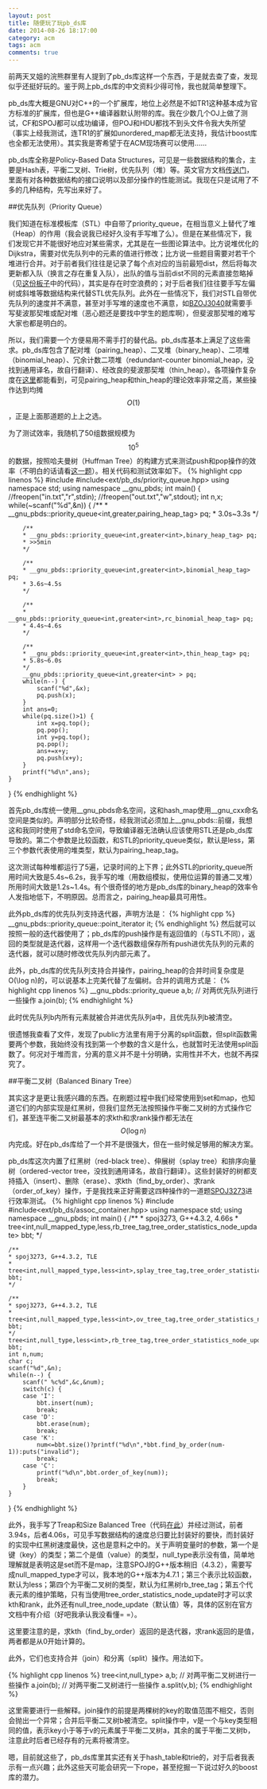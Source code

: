 ```yaml
---
layout: post
title: 随便玩了玩pb_ds库
date: 2014-08-26 18:17:00
category: acm
tags: acm
comments: true
---
```

前两天叉姐的浣熊群里有人提到了pb_ds库这样一个东西，于是就去查了查，发现似乎还挺好玩的。鉴于网上pb_ds库的中文资料少得可怜，我也就简单整理下。

pb_ds库大概是GNU对C++的一个扩展库，地位上必然是不如TR1这种基本成为官方标准的扩展库，但也是G++编译器默认附带的库。我在少数几个OJ上做了测试，CF和SPOJ都可以成功编译，但POJ和HDU都找不到头文件令我大失所望（事实上经我测试，连TR1的扩展如unordered_map都无法支持，我估计boost库也全都无法使用）。其实我是寄希望于在ACM现场赛可以使用……

pb_ds库全称是Policy-Based Data Structures，可见是一些数据结构的集合，主要是Hash表，平衡二叉树、Trie树，优先队列（堆）等。英文官方文档[传送门](https://gcc.gnu.org/onlinedocs/libstdc++/ext/pb_ds/)，里面有对各种数据结构的接口说明以及部分操作的性能测试。我现在只是试用了不多的几种结构，先写出来好了。

##优先队列（Priority Queue）

我们知道在标准模板库（STL）中自带了priority_queue，在相当意义上替代了堆（Heap）的作用（我会说我已经好久没有手写堆了么）。但是在某些情况下，我们发现它并不能很好地应对某些需求，尤其是在一些图论算法中。比方说堆优化的Dijkstra，需要对优先队列中的元素的值进行修改；比方说一些题目需要对若干个堆进行合并。对于前者我们往往是记录了每个点对应的当前最短dist，然后将每次更新都入队（换言之存在重复入队），出队的值与当前dist不同的元素直接忽略掉（见[这份板子](http://wjfwzzc.me/posts/shortest-path/)中的代码），其实是存在时空浪费的；对于后者我们往往要手写左偏树或斜堆等数据结构来代替STL优先队列。此外在一些情况下，我们对STL自带优先队列的速度并不满意，甚至对手写堆的速度也不满意，如[BZOJ3040](http://www.lydsy.com/JudgeOnline/problem.php?id=3040)就需要手写斐波那契堆或配对堆（恶心题还是要找中学生的题库啊），但斐波那契堆的难写大家也都是明白的。

所以，我们需要一个方便易用不需手打的替代品。pb_ds库基本上满足了这些需求。pb_ds库包含了配对堆（pairing_heap）、二叉堆（binary_heap）、二项堆（binomial_heap）、冗余计数二项堆（redundant-counter binomial_heap，没找到通用译名，故自行翻译）、经改良的斐波那契堆（thin_heap）。各项操作复杂度在[这里](https://gcc.gnu.org/onlinedocs/libstdc++/ext/pb_ds/pq_performance_tests.html)都能看到，可见pairing_heap和thin_heap的理论效率非常之高，某些操作达到均摊$$O(1)$$，正是上面那道题的上上之选。

为了测试效率，我随机了50组数据规模为$$10^5$$的数据，按照哈夫曼树（Huffman Tree）的构建方式来测试push和pop操作的效率（不明白的话请看[这一题](http://blog.csdn.net/wjf_wzzc/article/details/33451993#t3)）。相关代码和测试效率如下。
{% highlight cpp linenos %}
#include<cstdio>
#include<ext/pb_ds/priority_queue.hpp>
using namespace std;
using namespace __gnu_pbds;
int main() {
    //freopen("in.txt","r",stdin);
    //freopen("out.txt","w",stdout);
    int n,x;
    while(~scanf("%d",&n)) {
        /**
        * __gnu_pbds::priority_queue<int,greater<int>,pairing_heap_tag> pq;
        * 3.0s~3.3s
        */

        /**
        * __gnu_pbds::priority_queue<int,greater<int>,binary_heap_tag> pq;
        * >>5min
        */

        /**
        * __gnu_pbds::priority_queue<int,greater<int>,binomial_heap_tag> pq;
        * 3.6s~4.5s
        */

        /**
        * __gnu_pbds::priority_queue<int,greater<int>,rc_binomial_heap_tag> pq;
        * 4.4s~4.6s
        */

        /**
        * __gnu_pbds::priority_queue<int,greater<int>,thin_heap_tag> pq;
        * 5.8s~6.0s
        */
        __gnu_pbds::priority_queue<int,greater<int> > pq;
        while(n--) {
            scanf("%d",&x);
            pq.push(x);
        }
        int ans=0;
        while(pq.size()>1) {
            int x=pq.top();
            pq.pop();
            int y=pq.top();
            pq.pop();
            ans+=x+y;
            pq.push(x+y);
        }
        printf("%d\n",ans);
    }
}
{% endhighlight %}

首先pb_ds库统一使用__gnu_pbds命名空间，这和hash_map使用__gnu_cxx命名空间是类似的。声明部分比较奇怪，经我测试必须加上__gnu_pbds::前缀，我想这和我同时使用了std命名空间，导致编译器无法确认应该使用STL还是pb_ds库导致的。第二个参数是比较函数，和STL的priority_queue类似，默认是less<Type>，第三个参数代表使用的堆类型，默认为pairing_heap_tag。

这次测试每种堆都运行了5遍，记录时间的上下界；此外STL的priority_queue所用时间大致是5.4s~6.2s，我手写的堆（用数组模拟，使用位运算的普通二叉堆）所用时间大致是1.2s~1.4s。有个很奇怪的地方是pb_ds库的binary_heap的效率令人发指地低下，不明原因。总而言之，pairing_heap最具可用性。

此外pb_ds库的优先队列支持迭代器，声明方法是：
{% highlight cpp %} __gnu_pbds::priority_queue<int>::point_iterator it; {% endhighlight %}
然后就可以按照一般的迭代器使用了；pb_ds库的push操作是有返回值的（与STL不同），返回的类型就是迭代器，这样用一个迭代器数组保存所有push进优先队列的元素的迭代器，就可以随时修改优先队列内部元素了。

此外，pb_ds库的优先队列支持合并操作，pairing_heap的合并时间复杂度是O(\log n)的，可以说基本上完美代替了左偏树。合并的调用方式是：
{% highlight cpp linenos %}
__gnu_pbds::priority_queue<int> a,b;
// 对两优先队列进行一些操作
a.join(b);
{% endhighlight %}

此时优先队列b内所有元素就被合并进优先队列a中，且优先队列b被清空。

很遗憾我查看了文件，发现了public方法里有用于分离的split函数，但split函数需要两个参数，我始终没有找到第一个参数的含义是什么，也就暂时无法使用split函数了。何况对于堆而言，分离的意义并不是十分明确，实用性并不大，也就不再探究了。

##平衡二叉树（Balanced Binary Tree）

其实这才是更让我感兴趣的东西。在刷题过程中我们经常使用到set和map，也知道它们的内部实现是红黑树，但我们显然无法按照操作平衡二叉树的方式操作它们，甚至连平衡二叉树最基本的求kth和求rank操作都无法在$$O(\log n)$$内完成。好在pb_ds库给了一个并不是很强大，但在一些时候足够用的解决方案。

pb_ds库这次内置了红黑树（red-black tree）、伸展树（splay tree）和排序向量树（ordered-vector tree，没找到通用译名，故自行翻译）。这些封装好的树都支持插入（insert）、删除（erase）、求kth（find_by_order）、求rank（order_of_key）操作，于是我找来正好需要这四种操作的一道题[SPOJ3273](http://www.spoj.com/problems/ORDERSET/)进行效率测试。
{% highlight cpp linenos %}
#include<cstdio>
#include<ext/pb_ds/assoc_container.hpp>
using namespace std;
using namespace __gnu_pbds;
int main() {
    /**
    * spoj3273, G++4.3.2, 4.66s
    * tree<int,null_mapped_type,less<int>,rb_tree_tag,tree_order_statistics_node_update> bbt;
    */

    /**
    * spoj3273, G++4.3.2, TLE
    * tree<int,null_mapped_type,less<int>,splay_tree_tag,tree_order_statistics_node_update> bbt;
    */

    /**
    * spoj3273, G++4.3.2, TLE
    * tree<int,null_mapped_type,less<int>,ov_tree_tag,tree_order_statistics_node_update> bbt;
    */
    tree<int,null_type,less<int>,rb_tree_tag,tree_order_statistics_node_update> bbt;
    int n,num;
    char c;
    scanf("%d",&n);
    while(n--) {
        scanf(" %c%d",&c,&num);
        switch(c) {
        case 'I':
            bbt.insert(num);
            break;
        case 'D':
            bbt.erase(num);
            break;
        case 'K':
            num<=bbt.size()?printf("%d\n",*bbt.find_by_order(num-1)):puts("invalid");
            break;
        case 'C':
            printf("%d\n",bbt.order_of_key(num));
            break;
        }
    }
}
{% endhighlight %}

此外，我手写了Treap和Size Balanced Tree（代码[在此](http://blog.csdn.net/wjf_wzzc/article/details/38646837#t11)）并经过测试，前者3.94s，后者4.06s，可见手写数据结构的速度总归要比封装好的要快，而封装好的实现中红黑树速度最快，这也是意料之中的。关于声明变量时的参数，第一个是键（key）的类型；第二个是值（value）的类型，null_type表示没有值，简单地理解就是表明这是set而不是map，注意SPOJ的G++版本稍旧（4.3.2），需要写成null_mapped_type才可以，我本地的G++版本为4.7.1；第三个表示比较函数，默认为less<Type>；第四个为平衡二叉树的类型，默认为红黑树rb_tree_tag；第五个代表元素的维护策略，只有当使用tree_order_statistics_node_update时才可以求kth和rank，此外还有null_tree_node_update（默认值）等，具体的区别在官方文档中有介绍（好吧我承认我没看懂= =）。

这里要注意的是，求kth（find_by_order）返回的是迭代器，求rank返回的是值，两者都是从0开始计算的。

此外，它们也支持合并（join）和分离（split）操作。用法如下。

{% highlight cpp linenos %}
tree<int,null_type> a,b;
// 对两平衡二叉树进行一些操作
a.join(b);
// 对两平衡二叉树进行一些操作
a.split(v,b);
{% endhighlight %}

这里需要进行一些解释。join操作的前提是两棵树的key的取值范围不相交，否则会抛出一个异常；合并后平衡二叉树b被清空。split操作中，v是一个与key类型相同的值，表示key小于等于v的元素属于平衡二叉树a，其余的属于平衡二叉树b，注意此时后者已经存有的元素将被清空。

嗯，目前就这些了，pb_ds库里其实还有关于hash_table和trie的，对于后者我表示有一点兴趣；此外这些天可能会研究一下rope，甚至挖掘一下说过好久的boost库的潜力。